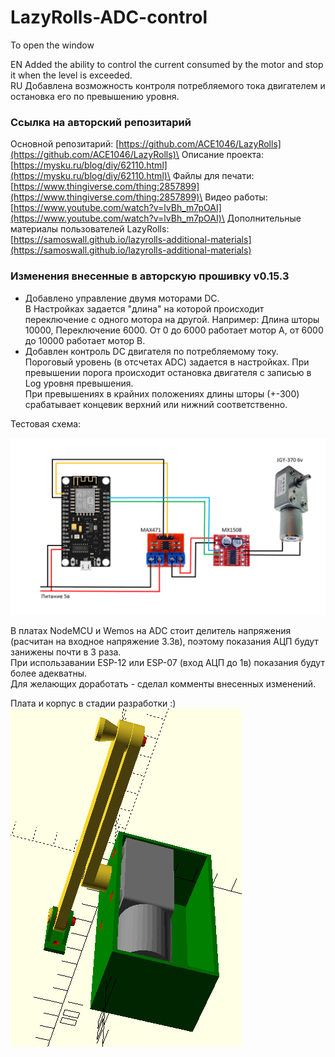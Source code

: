 # LazyRolls-ADC-control
To open the window

EN   Added the ability to control the current consumed by the motor and stop it when the level is exceeded.<br>
RU   Добавлена возможность контроля потребляемого тока двигателем и остановка его по превышению уровня.

### Ссылка на авторский репозитарий
Основной репозитарий: [https://github.com/ACE1046/LazyRolls](https://github.com/ACE1046/LazyRolls)\
Описание проекта: [https://mysku.ru/blog/diy/62110.html](https://mysku.ru/blog/diy/62110.html)\
Файлы для печати: [https://www.thingiverse.com/thing:2857899](https://www.thingiverse.com/thing:2857899)\
Видео работы: [https://www.youtube.com/watch?v=lvBh_m7pOAI](https://www.youtube.com/watch?v=lvBh_m7pOAI)\
Дополнительные материалы пользователей LazyRolls: [https://samoswall.github.io/lazyrolls-additional-materials](https://samoswall.github.io/lazyrolls-additional-materials)


### Изменения внесенные в авторскую прошивку v0.15.3
* Добавлено управление двумя моторами DC.\
В Настройках задается "длина" на которой происходит переключение с одного мотора на другой. Например:
Длина шторы 10000, Переключение 6000. От 0 до 6000 работает мотор А, от 6000 до 10000 работает мотор В. 
* Добавлен контроль DC двигателя по потребляемому току.\
Пороговый уровень (в отсчетах ADC) задается в настройках. При превышении порога происходит остановка двигателя с записью в Log уровня превышения.\
При превышениях в крайних положениях длины шторы (+-300) срабатывает концевик верхний или нижний соответственно.


Тестовая схема:

![all](https://github.com/samoswall/LazyRolls-ADC-control/blob/main/ShemaADC.png)

В платах NodeMCU и Wemos на ADC стоит делитель напряжения (расчитан на входное напряжение 3.3в), поэтому показания АЦП будут занижены почти в 3 раза.\
При использавании ESP-12 или ESP-07 (вход АЦП до 1в) показания будут более адекватны.\
Для желающих доработать - сделал комменты внесенных изменений.

Плата и корпус в стадии разработки :)\
![all](https://github.com/samoswall/LazyRolls-ADC-control/blob/main/3dmodel.png)
